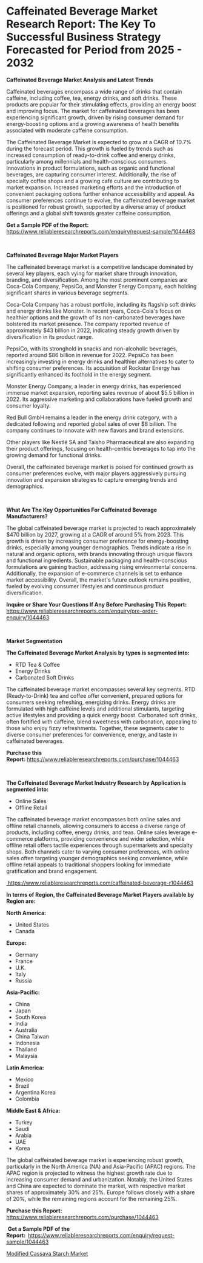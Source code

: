 <p><h1>Caffeinated Beverage Market Research Report: The Key To Successful Business Strategy Forecasted for Period from 2025 - 2032</h1></p><p><strong>Caffeinated Beverage Market Analysis and Latest Trends</strong></p>
<p><p>Caffeinated beverages encompass a wide range of drinks that contain caffeine, including coffee, tea, energy drinks, and soft drinks. These products are popular for their stimulating effects, providing an energy boost and improving focus. The market for caffeinated beverages has been experiencing significant growth, driven by rising consumer demand for energy-boosting options and a growing awareness of health benefits associated with moderate caffeine consumption.</p><p>The Caffeinated Beverage Market is expected to grow at a CAGR of 10.7% during the forecast period. This growth is fueled by trends such as increased consumption of ready-to-drink coffee and energy drinks, particularly among millennials and health-conscious consumers. Innovations in product formulations, such as organic and functional beverages, are capturing consumer interest. Additionally, the rise of specialty coffee shops and a growing café culture are contributing to market expansion. Increased marketing efforts and the introduction of convenient packaging options further enhance accessibility and appeal. As consumer preferences continue to evolve, the caffeinated beverage market is positioned for robust growth, supported by a diverse array of product offerings and a global shift towards greater caffeine consumption.</p></p>
<p><strong>Get a Sample PDF of the Report:&nbsp;</strong> <a href="https://www.reliableresearchreports.com/enquiry/request-sample/1044463?utm_campaign=2185&utm_medium=2&utm_source=Github&utm_content=ia&utm_term=15022025&utm_id=caffeinated-beverage">https://www.reliableresearchreports.com/enquiry/request-sample/1044463</a></p>
<p>&nbsp;</p>
<p><strong>Caffeinated Beverage Major Market Players</strong></p>
<p><p>The caffeinated beverage market is a competitive landscape dominated by several key players, each vying for market share through innovation, branding, and diversification. Among the most prominent companies are Coca-Cola Company, PepsiCo, and Monster Energy Company, each holding significant shares in various beverage segments.</p><p>Coca-Cola Company has a robust portfolio, including its flagship soft drinks and energy drinks like Monster. In recent years, Coca-Cola's focus on healthier options and the growth of its non-carbonated beverages have bolstered its market presence. The company reported revenue of approximately $43 billion in 2022, indicating steady growth driven by diversification in its product range.</p><p>PepsiCo, with its stronghold in snacks and non-alcoholic beverages, reported around $86 billion in revenue for 2022. PepsiCo has been increasingly investing in energy drinks and healthier alternatives to cater to shifting consumer preferences. Its acquisition of Rockstar Energy has significantly enhanced its foothold in the energy segment.</p><p>Monster Energy Company, a leader in energy drinks, has experienced immense market expansion, reporting sales revenue of about $5.5 billion in 2022. Its aggressive marketing and collaborations have fueled growth and consumer loyalty.</p><p>Red Bull GmbH remains a leader in the energy drink category, with a dedicated following and reported global sales of over $8 billion. The company continues to innovate with new flavors and brand extensions.</p><p>Other players like Nestlé SA and Taisho Pharmaceutical are also expanding their product offerings, focusing on health-centric beverages to tap into the growing demand for functional drinks.</p><p>Overall, the caffeinated beverage market is poised for continued growth as consumer preferences evolve, with major players aggressively pursuing innovation and expansion strategies to capture emerging trends and demographics.</p></p>
<p>&nbsp;</p>
<p><strong>What Are The Key Opportunities For Caffeinated Beverage Manufacturers?</strong></p>
<p><p>The global caffeinated beverage market is projected to reach approximately $470 billion by 2027, growing at a CAGR of around 5% from 2023. This growth is driven by increasing consumer preference for energy-boosting drinks, especially among younger demographics. Trends indicate a rise in natural and organic options, with brands innovating through unique flavors and functional ingredients. Sustainable packaging and health-conscious formulations are gaining traction, addressing rising environmental concerns. Additionally, the expansion of e-commerce channels is set to enhance market accessibility. Overall, the market's future outlook remains positive, fueled by evolving consumer lifestyles and continuous product diversification.</p></p>
<p><strong>Inquire or Share Your Questions If Any Before Purchasing This Report:</strong> <a href="https://www.reliableresearchreports.com/enquiry/pre-order-enquiry/1044463?utm_campaign=2185&utm_medium=2&utm_source=Github&utm_content=ia&utm_term=15022025&utm_id=caffeinated-beverage">https://www.reliableresearchreports.com/enquiry/pre-order-enquiry/1044463</a></p>
<p>&nbsp;</p>
<p><strong>Market Segmentation</strong></p>
<p><strong>The Caffeinated Beverage Market Analysis by types is segmented into:</strong></p>
<p><ul><li>RTD Tea & Coffee</li><li>Energy Drinks</li><li>Carbonated Soft Drinks</li></ul></p>
<p><p>The caffeinated beverage market encompasses several key segments. RTD (Ready-to-Drink) tea and coffee offer convenient, prepared options for consumers seeking refreshing, energizing drinks. Energy drinks are formulated with high caffeine levels and additional stimulants, targeting active lifestyles and providing a quick energy boost. Carbonated soft drinks, often fortified with caffeine, blend sweetness with carbonation, appealing to those who enjoy fizzy refreshments. Together, these segments cater to diverse consumer preferences for convenience, energy, and taste in caffeinated beverages.</p></p>
<p><strong>Purchase this Report:&nbsp;</strong><a href="https://www.reliableresearchreports.com/purchase/1044463?utm_campaign=2185&utm_medium=2&utm_source=Github&utm_content=ia&utm_term=15022025&utm_id=caffeinated-beverage">https://www.reliableresearchreports.com/purchase/1044463</a></p>
<p>&nbsp;</p>
<p><strong>The Caffeinated Beverage Market Industry Research by Application is segmented into:</strong></p>
<p><ul><li>Online Sales</li><li>Offline Retail</li></ul></p>
<p><p>The caffeinated beverage market encompasses both online sales and offline retail channels, allowing consumers to access a diverse range of products, including coffee, energy drinks, and teas. Online sales leverage e-commerce platforms, providing convenience and wider selection, while offline retail offers tactile experiences through supermarkets and specialty shops. Both channels cater to varying consumer preferences, with online sales often targeting younger demographics seeking convenience, while offline retail appeals to traditional shoppers looking for immediate gratification and brand engagement.</p></p>
<p><a href="https://www.reliableresearchreports.com/caffeinated-beverage-r1044463?utm_campaign=2185&utm_medium=2&utm_source=Github&utm_content=ia&utm_term=15022025&utm_id=caffeinated-beverage">&nbsp;https://www.reliableresearchreports.com/caffeinated-beverage-r1044463</a></p>
<p><strong>In terms of Region, the Caffeinated Beverage Market Players available by Region are:</strong></p>
<p>
    <p> <strong> North America: </strong>
        <ul>
            <li>United States</li>
            <li>Canada</li>
        </ul>
        </p> 
    <p> <strong> Europe: </strong>
        <ul>
            <li>Germany</li>
            <li>France</li>
            <li>U.K.</li>
            <li>Italy</li>
            <li>Russia</li>
        </ul>
        </p> 
    <p> <strong> Asia-Pacific: </strong>
        <ul>
            <li>China</li>
            <li>Japan</li>
            <li>South Korea</li>
            <li>India</li>
            <li>Australia</li>
            <li>China Taiwan</li>
            <li>Indonesia</li>
            <li>Thailand</li>
            <li>Malaysia</li>
        </ul>
        </p> 
    <p> <strong> Latin America: </strong>
        <ul>
            <li>Mexico</li>
            <li>Brazil</li>
            <li>Argentina Korea</li>
            <li>Colombia</li>
        </ul>
        </p> 
    <p> <strong> Middle East & Africa: </strong>
        <ul>
            <li>Turkey</li>
            <li>Saudi</li>
            <li>Arabia</li>
            <li>UAE</li>
            <li>Korea</li>
        </ul>
    </p>
    </p>
<p><p>The global caffeinated beverage market is experiencing robust growth, particularly in the North America (NA) and Asia-Pacific (APAC) regions. The APAC region is projected to witness the highest growth rate due to increasing consumer demand and urbanization. Notably, the United States and China are expected to dominate the market, with respective market shares of approximately 30% and 25%. Europe follows closely with a share of 20%, while the remaining regions account for the remaining 25%.</p></p>
<p><strong>Purchase this Report: </strong><a href="https://www.reliableresearchreports.com/purchase/1044463?utm_campaign=2185&utm_medium=2&utm_source=Github&utm_content=ia&utm_term=15022025&utm_id=caffeinated-beverage">https://www.reliableresearchreports.com/purchase/1044463</a></p>
<p>&nbsp;<strong>Get a Sample PDF of the Report:&nbsp;&nbsp;</strong><a href="https://www.reliableresearchreports.com/enquiry/request-sample/1044463?utm_campaign=2185&utm_medium=2&utm_source=Github&utm_content=ia&utm_term=15022025&utm_id=caffeinated-beverage">https://www.reliableresearchreports.com/enquiry/request-sample/1044463</a></p>
<p><strong></strong></p>
<p><p><a href="https://github.com/petbigbeepjn/Market-Research-Report-List-1/blob/main/modified-cassava-starch-market.md?utm_campaign=2185&utm_medium=2&utm_source=Github&utm_content=ia&utm_term=15022025&utm_id=caffeinated-beverage">Modified Cassava Starch Market</a></p></p>